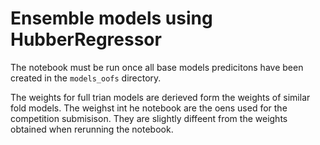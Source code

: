 # Ensemble models using HubberRegressor

The notebook must be run once all base models predicitons have been created in the `models_oofs` directory.

The weights for full trian models are derieved form the weights of similar fold models. The weighst int he notebook are the oens used for the competition submisison. They are slightly diffeent from the weights obtained when rerunning the notebook.
